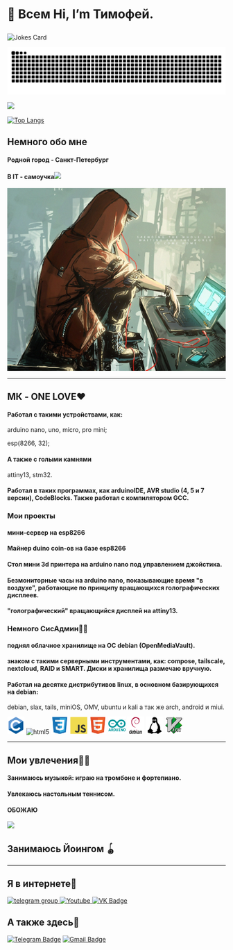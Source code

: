 # 👋 Всем Hi, I’m Тимофей.<p>
<img src="https://readme-jokes.vercel.app/api" alt="Jokes Card" />

![snake](https://github.com/TimmMuranov/TimmMuranov/blob/output/github-contribution-grid-snake-dark.svg)

<img src="https://github-readme-stats.vercel.app/api?username=TimmMuranov&show_icons=true&theme=merko" />

[![Top Langs](https://github-readme-stats.vercel.app/api/top-langs/?username=TimmMuranov&layout=donut-vertical&theme=merko)](https://github.com/TimmMuranov/github-readme-stats)

<h2>Немного обо мне</h2>
<h4>Родной город - Санкт-Петербург</h4>
<h4>В IT - самоучка<img src="https://media.giphy.com/media/WUlplcMpOCEmTGBtBW/giphy.gif" width="30px"></h4>
<img src="hacker.jpg">
<hr>

<h2>МК - ONE LOVE❤️</h2>
<h4>Работал с такими устройствами, как:</h4> 
arduino nano, uno, micro, pro mini;<p>
esp(8266, 32);<p>
<h4>А также с голыми камнями</h4><p>
attiny13, stm32.

#### Работал в таких программах, как arduinoIDE, AVR studio (4, 5 и 7 версии),  CodeBlocks. Также работал c компилятором GCC.
### Мои проекты
#### мини-сервер на esp8266
#### Майнер duino coin-ов на базе esp8266 
#### Стол мини 3d принтера на arduino nano под управлением джойстика.
#### Безмониторные часы на arduino nano, показывающие время "в воздухе", работающие по принципу  вращающихся голографических дисплеев.
#### "голографический" вращающийся дисплей на attiny13. 
### Немного СисАдмин👩‍💻
#### поднял облачное хранилище на ОС debian (OpenMediaVault).
#### знаком с такими серверными инструментами, как: compose,  tailscale, nextcloud, RAID и SMART. Диски и хранилища размечаю вручную.
#### Работал на десятке дистрибутивов linux, в основном базирующихся на debian:
debian, slax, tails, miniOS, OMV, ubuntu и kali а так же arch, android и miui.
<div>

 <img src="https://github.com/devicons/devicon/blob/master/icons/c/c-original.svg" title="html5" alt="html5" width="40" height="40"/>
  <img src="https://raw.githubusercontent.com/gist/Mr-Magnificent/2a3bd3a844f425f6b6800a30b2408da8/raw/fcb9260cba6664b309579557714e0fc64ee3893f/ISO_C%2B%2B_Logo.svg" title="html5" alt="html5" width="40" height="40"/>
  <img src="https://github.com/devicons/devicon/blob/master/icons/css3/css3-original.svg" title="html5" alt="html5" width="40" height="40"/>
  <img src="https://github.com/devicons/devicon/blob/master/icons/javascript/javascript-original.svg" title="html5" alt="html5" width="40" height="40"/>
 <img src="https://github.com/devicons/devicon/blob/master/icons/html5/html5-original.svg" title="html5" alt="html5" width="40" height="40"/>
<img src="https://github.com/devicons/devicon/blob/master/icons%2Farduino%2Farduino-original-wordmark.svg" title="html5" alt="html5" width="40" height="40"/>
<img src="https://github.com/devicons/devicon/blob/master/icons/debian/debian-original-wordmark.svg" title="html5" alt="html5" width="40" height="40"/>
<img src="https://github.com/devicons/devicon/blob/master/icons/linux/linux-plain.svg" title="html5" alt="html5" width="40" height="40"/>
<img src="https://github.com/devicons/devicon/blob/master/icons/vim/vim-original.svg" title="html5" alt="html5" width="40" height="40"/>

</div><hr>
<h2>Мои увлечения👩‍🎤</h2>
<h4>Занимаюсь музыкой: играю на тромбоне и фортепиано.</h4><p>
<h4>Увлекаюсь настольным теннисом.
</h4><p>
<h4>ОБОЖАЮ</h4>
<img src="https://static.wikia.nocookie.net/terraria-calamity-mod/images/6/6e/Calamity-logo.png/revision/latest?cb=20230807142838&path-prefix=ru"><p>

<h2>Занимаюсь Йоингом 🪀</h2><p>
<hr>
<h2>Я в интернете🤙</h2>
  <div id="badges">
    <a href="https://t.me/TimMuranov" target="_blank">
      <img src="https://cdn-icons-png.flaticon.com/512/2111/2111646.png" width="40" height="40" alt="telegram group" />
    </a>
    <a href="https://youtube.com/@facultet-computers_net?si=huLNb-A9svF7Gs6z" target="_blank">
      <img src="https://cdn-icons-png.flaticon.com/512/3670/3670147.png" width="40" height="40" alt="Youtube"/>
    </a>
    <a href="https://vk.com/id612294177" target="_blank">
      <img src="https://cdn-icons-png.flaticon.com/512/145/145813.png" width="40" height="40" alt="VK Badge"/>
    </a>
  </div>

<h2>А также здесь👋</h2>

[![Telegram Badge](https://img.shields.io/badge/-MuranovTim-blue?style=flat&logo=Telegram&logoColor=white)](https://t.me/TimMuranov) 
[![Gmail Badge](https://img.shields.io/badge/-Gmail.com-red?style=flat&logo=Gmail&logoColor=white)](mailto:muranovtim@gmail.com)
